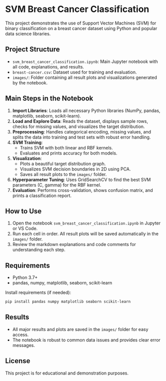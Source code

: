 # SVM Breast Cancer Classification

This project demonstrates the use of Support Vector Machines (SVM) for binary classification on a breast cancer dataset using Python and popular data science libraries.

## Project Structure
- `svm_breast_cancer_classification.ipynb`: Main Jupyter notebook with all code, explanations, and results.
- `breast-cancer.csv`: Dataset used for training and evaluation.
- `images/`: Folder containing all result plots and visualizations generated by the notebook.

## Main Steps in the Notebook
1. **Import Libraries**: Loads all necessary Python libraries (NumPy, pandas, matplotlib, seaborn, scikit-learn).
2. **Load and Explore Data**: Reads the dataset, displays sample rows, checks for missing values, and visualizes the target distribution.
3. **Preprocessing**: Handles categorical encoding, missing values, and splits the data into training and test sets with robust error handling.
4. **SVM Training**:
   - Trains SVM with both linear and RBF kernels.
   - Evaluates and prints accuracy for both models.
5. **Visualization**:
   - Plots a beautiful target distribution graph.
   - Visualizes SVM decision boundaries in 2D using PCA.
   - Saves all result plots to the `images/` folder.
6. **Hyperparameter Tuning**: Uses GridSearchCV to find the best SVM parameters (C, gamma) for the RBF kernel.
7. **Evaluation**: Performs cross-validation, shows confusion matrix, and prints a classification report.

## How to Use
1. Open the notebook `svm_breast_cancer_classification.ipynb` in Jupyter or VS Code.
2. Run each cell in order. All result plots will be saved automatically in the `images/` folder.
3. Review the markdown explanations and code comments for understanding each step.

## Requirements
- Python 3.7+
- pandas, numpy, matplotlib, seaborn, scikit-learn

Install requirements (if needed):
```bash
pip install pandas numpy matplotlib seaborn scikit-learn
```

## Results
- All major results and plots are saved in the `images/` folder for easy access.
- The notebook is robust to common data issues and provides clear error messages.

## License
This project is for educational and demonstration purposes.
